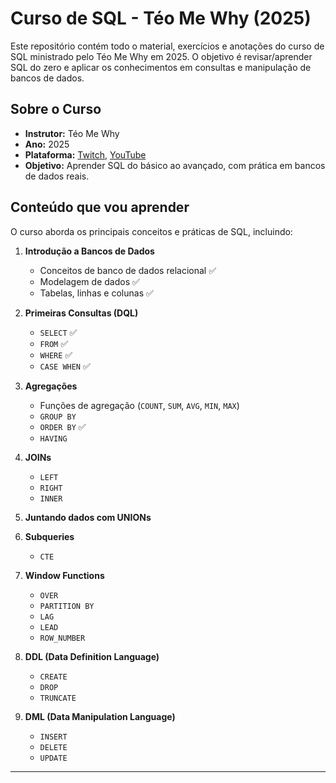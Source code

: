 # Curso de SQL - Téo Me Why (2025)

Este repositório contém todo o material, exercícios e anotações do curso de SQL ministrado pelo Téo Me Why em 2025. O objetivo é revisar/aprender SQL do zero e aplicar os conhecimentos em consultas e manipulação de bancos de dados.

## Sobre o Curso

- **Instrutor:** Téo Me Why  
- **Ano:** 2025  
- **Plataforma:** [Twitch](https://www.twitch.tv/teomewhy), [YouTube](https://www.youtube.com/@teomewhy)  
- **Objetivo:** Aprender SQL do básico ao avançado, com prática em bancos de dados reais.

## Conteúdo que vou aprender
O curso aborda os principais conceitos e práticas de SQL, incluindo:

1. **Introdução a Bancos de Dados**
   - Conceitos de banco de dados relacional ✅
   - Modelagem de dados ✅
   - Tabelas, linhas e colunas ✅

2. **Primeiras Consultas (DQL)**
   - `SELECT` ✅
   - `FROM` ✅
   - `WHERE` ✅
   - `CASE WHEN` ✅

3. **Agregações**
   - Funções de agregação (`COUNT`, `SUM`, `AVG`, `MIN`, `MAX`)
   - `GROUP BY`
   - `ORDER BY` ✅
   - `HAVING`

4. **JOINs**
   - `LEFT`
   - `RIGHT`
   - `INNER`

5. **Juntando dados com UNIONs**

6. **Subqueries**
   - `CTE`

7. **Window Functions**
   - `OVER`
   - `PARTITION BY`
   - `LAG`
   - `LEAD`
   - `ROW_NUMBER`

8. **DDL (Data Definition Language)**
   - `CREATE`
   - `DROP`
   - `TRUNCATE`

9. **DML (Data Manipulation Language)**
   - `INSERT`
   - `DELETE`
   - `UPDATE`

---
